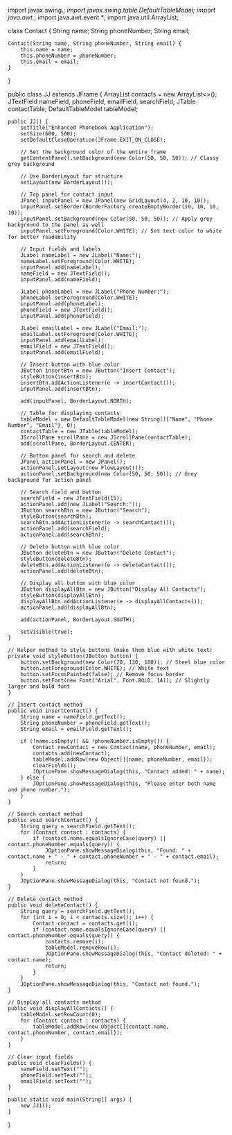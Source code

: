 import javax.swing.*;
import javax.swing.table.DefaultTableModel;
import java.awt.*;
import java.awt.event.*;
import java.util.ArrayList;

class Contact {
    String name;
    String phoneNumber;
    String email;

    Contact(String name, String phoneNumber, String email) {
        this.name = name;
        this.phoneNumber = phoneNumber;
        this.email = email;
    }
}

public class JJ extends JFrame {
    ArrayList<Contact> contacts = new ArrayList<>();
    JTextField nameField, phoneField, emailField, searchField;
    JTable contactTable;
    DefaultTableModel tableModel;

    public JJ() {
        setTitle("Enhanced Phonebook Application");
        setSize(600, 500);
        setDefaultCloseOperation(JFrame.EXIT_ON_CLOSE);

        // Set the background color of the entire frame
        getContentPane().setBackground(new Color(50, 50, 50)); // Classy grey background

        // Use BorderLayout for structure
        setLayout(new BorderLayout());

        // Top panel for contact input
        JPanel inputPanel = new JPanel(new GridLayout(4, 2, 10, 10));
        inputPanel.setBorder(BorderFactory.createEmptyBorder(10, 10, 10, 10));
        inputPanel.setBackground(new Color(50, 50, 50)); // Apply grey background to the panel as well
        inputPanel.setForeground(Color.WHITE); // Set text color to white for better readability

        // Input fields and labels
        JLabel nameLabel = new JLabel("Name:");
        nameLabel.setForeground(Color.WHITE);
        inputPanel.add(nameLabel);
        nameField = new JTextField();
        inputPanel.add(nameField);

        JLabel phoneLabel = new JLabel("Phone Number:");
        phoneLabel.setForeground(Color.WHITE);
        inputPanel.add(phoneLabel);
        phoneField = new JTextField();
        inputPanel.add(phoneField);

        JLabel emailLabel = new JLabel("Email:");
        emailLabel.setForeground(Color.WHITE);
        inputPanel.add(emailLabel);
        emailField = new JTextField();
        inputPanel.add(emailField);

        // Insert button with blue color
        JButton insertBtn = new JButton("Insert Contact");
        styleButton(insertBtn);
        insertBtn.addActionListener(e -> insertContact());
        inputPanel.add(insertBtn);

        add(inputPanel, BorderLayout.NORTH);

        // Table for displaying contacts
        tableModel = new DefaultTableModel(new String[]{"Name", "Phone Number", "Email"}, 0);
        contactTable = new JTable(tableModel);
        JScrollPane scrollPane = new JScrollPane(contactTable);
        add(scrollPane, BorderLayout.CENTER);

        // Bottom panel for search and delete
        JPanel actionPanel = new JPanel();
        actionPanel.setLayout(new FlowLayout());
        actionPanel.setBackground(new Color(50, 50, 50)); // Grey background for action panel

        // Search field and button
        searchField = new JTextField(15);
        actionPanel.add(new JLabel("Search:"));
        JButton searchBtn = new JButton("Search");
        styleButton(searchBtn);
        searchBtn.addActionListener(e -> searchContact());
        actionPanel.add(searchField);
        actionPanel.add(searchBtn);

        // Delete button with blue color
        JButton deleteBtn = new JButton("Delete Contact");
        styleButton(deleteBtn);
        deleteBtn.addActionListener(e -> deleteContact());
        actionPanel.add(deleteBtn);

        // Display all button with blue color
        JButton displayAllBtn = new JButton("Display All Contacts");
        styleButton(displayAllBtn);
        displayAllBtn.addActionListener(e -> displayAllContacts());
        actionPanel.add(displayAllBtn);

        add(actionPanel, BorderLayout.SOUTH);

        setVisible(true);
    }

    // Helper method to style buttons (make them blue with white text)
    private void styleButton(JButton button) {
        button.setBackground(new Color(70, 130, 180)); // Steel blue color
        button.setForeground(Color.WHITE); // White text
        button.setFocusPainted(false); // Remove focus border
        button.setFont(new Font("Arial", Font.BOLD, 14)); // Slightly larger and bold font
    }

    // Insert contact method
    public void insertContact() {
        String name = nameField.getText();
        String phoneNumber = phoneField.getText();
        String email = emailField.getText();

        if (!name.isEmpty() && !phoneNumber.isEmpty()) {
            Contact newContact = new Contact(name, phoneNumber, email);
            contacts.add(newContact);
            tableModel.addRow(new Object[]{name, phoneNumber, email});
            clearFields();
            JOptionPane.showMessageDialog(this, "Contact added: " + name);
        } else {
            JOptionPane.showMessageDialog(this, "Please enter both name and phone number.");
        }
    }

    // Search contact method
    public void searchContact() {
        String query = searchField.getText();
        for (Contact contact : contacts) {
            if (contact.name.equalsIgnoreCase(query) || contact.phoneNumber.equals(query)) {
                JOptionPane.showMessageDialog(this, "Found: " + contact.name + " - " + contact.phoneNumber + " - " + contact.email);
                return;
            }
        }
        JOptionPane.showMessageDialog(this, "Contact not found.");
    }

    // Delete contact method
    public void deleteContact() {
        String query = searchField.getText();
        for (int i = 0; i < contacts.size(); i++) {
            Contact contact = contacts.get(i);
            if (contact.name.equalsIgnoreCase(query) || contact.phoneNumber.equals(query)) {
                contacts.remove(i);
                tableModel.removeRow(i);
                JOptionPane.showMessageDialog(this, "Contact deleted: " + contact.name);
                return;
            }
        }
        JOptionPane.showMessageDialog(this, "Contact not found.");
    }

    // Display all contacts method
    public void displayAllContacts() {
        tableModel.setRowCount(0);
        for (Contact contact : contacts) {
            tableModel.addRow(new Object[]{contact.name, contact.phoneNumber, contact.email});
        }
    }

    // Clear input fields
    public void clearFields() {
        nameField.setText("");
        phoneField.setText("");
        emailField.setText("");
    }

    public static void main(String[] args) {
        new JJ1();
    }
}
